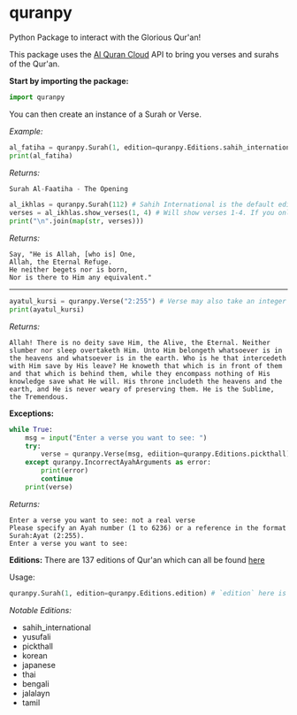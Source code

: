 # quranpy
Python Package to interact with the Glorious Qur'an!

This package uses the [Al Quran Cloud](https://alquran.cloud/) API to bring you verses and surahs of the Qur'an.


**Start by importing the package:**
```py
import quranpy
```

You can then create an instance of a Surah or Verse.

*Example:*
```py
al_fatiha = quranpy.Surah(1, edition=quranpy.Editions.sahih_international)
print(al_fatiha)
```

*Returns:*
```py
Surah Al-Faatiha - The Opening
```

```py
al_ikhlas = quranpy.Surah(112) # Sahih International is the default edition
verses = al_ikhlas.show_verses(1, 4) # Will show verses 1-4. If you only want one verse, the second argument is not necessary
print("\n".join(map(str, verses)))
```

*Returns:*
```
Say, "He is Allah, [who is] One,
Allah, the Eternal Refuge.
He neither begets nor is born,
Nor is there to Him any equivalent."
```
<hr>

```py
ayatul_kursi = quranpy.Verse("2:255") # Verse may also take an integer as it's first argument. `Verse(262)` would accomplish the same thing here.
print(ayatul_kursi)
```

*Returns:*
```
Allah! There is no deity save Him, the Alive, the Eternal. Neither slumber nor sleep overtaketh Him. Unto Him belongeth whatsoever is in the heavens and whatsoever is in the earth. Who is he that intercedeth with Him save by His leave? He knoweth that which is in front of them and that which is behind them, while they encompass nothing of His knowledge save what He will. His throne includeth the heavens and the earth, and He is never weary of preserving them. He is the Sublime, the Tremendous.
```

**Exceptions:**
```py
while True:
    msg = input("Enter a verse you want to see: ")
    try:
        verse = quranpy.Verse(msg, ediition=quranpy.Editions.pickthall)
    except quranpy.IncorrectAyahArguments as error:
        print(error)
        continue
    print(verse)
```

*Returns:*
```
Enter a verse you want to see: not a real verse
Please specify an Ayah number (1 to 6236) or a reference in the format Surah:Ayat (2:255).
Enter a verse you want to see: 
```

**Editions:**
There are 137 editions of Qur'an which can all be found [here](https://github.com/niztg/quranpy/blob/master/quranpy/editions.py)

Usage:
```py
quranpy.Surah(1, edition=quranpy.Editions.edition) # `edition` here is being replaced
```

*Notable Editions:*
- sahih_international
- yusufali
- pickthall
- korean
- japanese
- thai
- bengali
- jalalayn
- tamil
